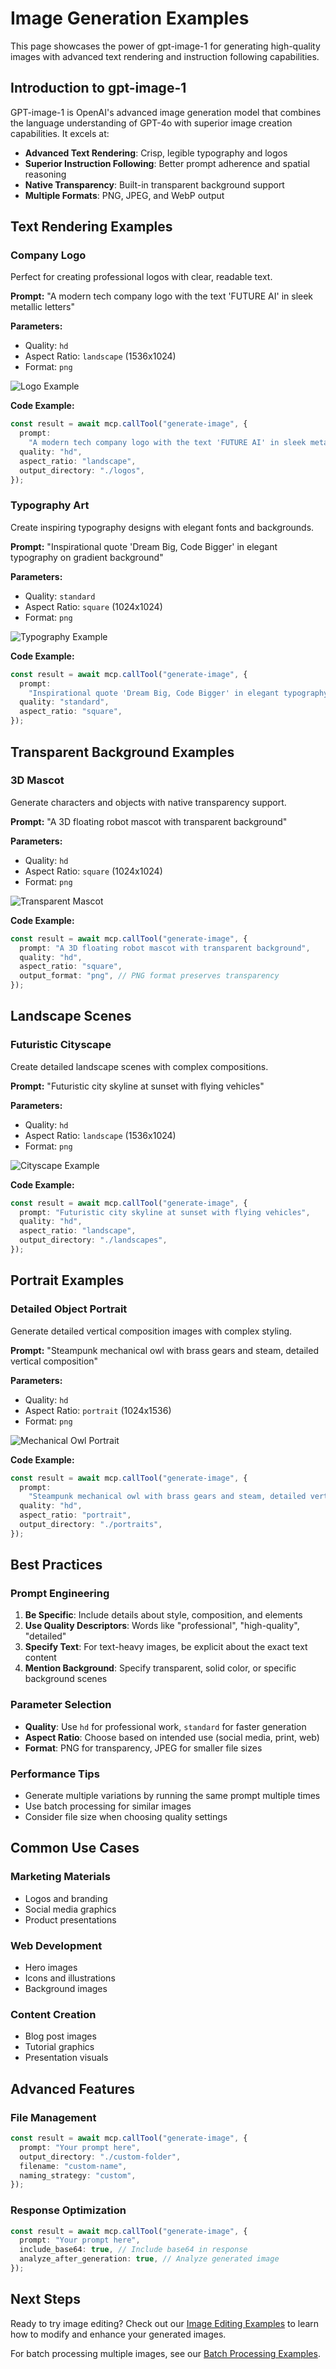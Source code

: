 # Image Generation Examples

This page showcases the power of gpt-image-1 for generating high-quality images with advanced text rendering and instruction following capabilities.

## Introduction to gpt-image-1

GPT-image-1 is OpenAI's advanced image generation model that combines the language understanding of GPT-4o with superior image creation capabilities. It excels at:

- **Advanced Text Rendering**: Crisp, legible typography and logos
- **Superior Instruction Following**: Better prompt adherence and spatial reasoning
- **Native Transparency**: Built-in transparent background support
- **Multiple Formats**: PNG, JPEG, and WebP output

## Text Rendering Examples

### Company Logo

Perfect for creating professional logos with clear, readable text.

**Prompt:** "A modern tech company logo with the text 'FUTURE AI' in sleek metallic letters"

**Parameters:**

- Quality: `hd`
- Aspect Ratio: `landscape` (1536x1024)
- Format: `png`

![Logo Example](/examples/generate/logo-example.png)

**Code Example:**

```typescript
const result = await mcp.callTool("generate-image", {
  prompt:
    "A modern tech company logo with the text 'FUTURE AI' in sleek metallic letters",
  quality: "hd",
  aspect_ratio: "landscape",
  output_directory: "./logos",
});
```

### Typography Art

Create inspiring typography designs with elegant fonts and backgrounds.

**Prompt:** "Inspirational quote 'Dream Big, Code Bigger' in elegant typography on gradient background"

**Parameters:**

- Quality: `standard`
- Aspect Ratio: `square` (1024x1024)
- Format: `png`

![Typography Example](/examples/generate/typography-example.png)

**Code Example:**

```typescript
const result = await mcp.callTool("generate-image", {
  prompt:
    "Inspirational quote 'Dream Big, Code Bigger' in elegant typography on gradient background",
  quality: "standard",
  aspect_ratio: "square",
});
```

## Transparent Background Examples

### 3D Mascot

Generate characters and objects with native transparency support.

**Prompt:** "A 3D floating robot mascot with transparent background"

**Parameters:**

- Quality: `hd`
- Aspect Ratio: `square` (1024x1024)
- Format: `png`

![Transparent Mascot](/examples/generate/transparent-mascot.png)

**Code Example:**

```typescript
const result = await mcp.callTool("generate-image", {
  prompt: "A 3D floating robot mascot with transparent background",
  quality: "hd",
  aspect_ratio: "square",
  output_format: "png", // PNG format preserves transparency
});
```

## Landscape Scenes

### Futuristic Cityscape

Create detailed landscape scenes with complex compositions.

**Prompt:** "Futuristic city skyline at sunset with flying vehicles"

**Parameters:**

- Quality: `hd`
- Aspect Ratio: `landscape` (1536x1024)
- Format: `png`

![Cityscape Example](/examples/generate/cityscape.png)

**Code Example:**

```typescript
const result = await mcp.callTool("generate-image", {
  prompt: "Futuristic city skyline at sunset with flying vehicles",
  quality: "hd",
  aspect_ratio: "landscape",
  output_directory: "./landscapes",
});
```

## Portrait Examples

### Detailed Object Portrait

Generate detailed vertical composition images with complex styling.

**Prompt:** "Steampunk mechanical owl with brass gears and steam, detailed vertical composition"

**Parameters:**

- Quality: `hd`
- Aspect Ratio: `portrait` (1024x1536)
- Format: `png`

![Mechanical Owl Portrait](/examples/generate/mechanical-owl-portrait.png)

**Code Example:**

```typescript
const result = await mcp.callTool("generate-image", {
  prompt:
    "Steampunk mechanical owl with brass gears and steam, detailed vertical composition",
  quality: "hd",
  aspect_ratio: "portrait",
  output_directory: "./portraits",
});
```

## Best Practices

### Prompt Engineering

1. **Be Specific**: Include details about style, composition, and elements
2. **Use Quality Descriptors**: Words like "professional", "high-quality", "detailed"
3. **Specify Text**: For text-heavy images, be explicit about the exact text content
4. **Mention Background**: Specify transparent, solid color, or specific background scenes

### Parameter Selection

- **Quality**: Use `hd` for professional work, `standard` for faster generation
- **Aspect Ratio**: Choose based on intended use (social media, print, web)
- **Format**: PNG for transparency, JPEG for smaller file sizes

### Performance Tips

- Generate multiple variations by running the same prompt multiple times
- Use batch processing for similar images
- Consider file size when choosing quality settings

## Common Use Cases

### Marketing Materials

- Logos and branding
- Social media graphics
- Product presentations

### Web Development

- Hero images
- Icons and illustrations
- Background images

### Content Creation

- Blog post images
- Tutorial graphics
- Presentation visuals

## Advanced Features

### File Management

```typescript
const result = await mcp.callTool("generate-image", {
  prompt: "Your prompt here",
  output_directory: "./custom-folder",
  filename: "custom-name",
  naming_strategy: "custom",
});
```

### Response Optimization

```typescript
const result = await mcp.callTool("generate-image", {
  prompt: "Your prompt here",
  include_base64: true, // Include base64 in response
  analyze_after_generation: true, // Analyze generated image
});
```

## Next Steps

Ready to try image editing? Check out our [Image Editing Examples](/examples/edit-image-examples) to learn how to modify and enhance your generated images.

For batch processing multiple images, see our [Batch Processing Examples](/examples/batch-edit-examples).
